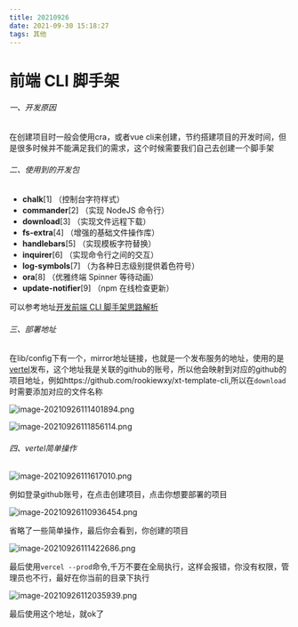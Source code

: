 ```yaml
---
title: 20210926
date: 2021-09-30 15:18:27
tags: 其他
---
```


# 前端 CLI 脚手架

###### 一、开发原因

在创建项目时一般会使用cra，或者vue cli来创建，节约搭建项目的开发时间，但是很多时候并不能满足我们的需求，这个时候需要我们自己去创建一个脚手架

###### 二、使用到的开发包

- **chalk**[1] （控制台字符样式）
- **commander**[2] （实现 NodeJS 命令行）
- **download**[3] （实现文件远程下载）
- **fs-extra**[4] （增强的基础文件操作库）
- **handlebars**[5] （实现模板字符替换）
- **inquirer**[6] （实现命令行之间的交互）
- **log-symbols**[7] （为各种日志级别提供着色符号）
- **ora**[8] （优雅终端 Spinner 等待动画）
- **update-notifier**[9] （npm 在线检查更新）

可以参考地址[开发前端 CLI 脚手架思路解析](https://mp.weixin.qq.com/s/iRN4CxP1gFpwyoInUeZtrw)

###### 三、部署地址

在lib/config下有一个，mirror地址链接，也就是一个发布服务的地址，使用的是[vertel](https://vercel.com/dashboard)发布，这个地址我是关联的github的账号，所以他会映射到对应的github的项目地址，例如https://github.com/rookiewxy/xt-template-cli,所以在`download`时需要添加对应的文件名称

![image-20210926111401894.png](https://i.loli.net/2021/09/30/DXqWUO75zwPsYSL.png)

![image-20210926111856114.png](https://i.loli.net/2021/09/30/gMTkRwPx2Glao7p.png)

###### 四、vertel简单操作

![image-20210926111617010.png](https://i.loli.net/2021/09/30/CZymvrDPMJQlOfR.png)

例如登录github账号，在点击创建项目，点击你想要部署的项目

![image-20210926110936454.png](https://i.loli.net/2021/09/30/cHXJy56IzxTrVhv.png)



省略了一些简单操作，最后你会看到，你创建的项目

![image-20210926111422686.png](https://i.loli.net/2021/09/30/Mp38jQmTh42cRGF.png)

最后使用`vercel --prod`命令,千万不要在全局执行，这样会报错，你没有权限，管理员也不行，最好在你当前的目录下执行

![image-20210926112035939.png](https://i.loli.net/2021/09/30/uOrf4pndRQ1I6y2.png)

最后使用这个地址，就ok了
